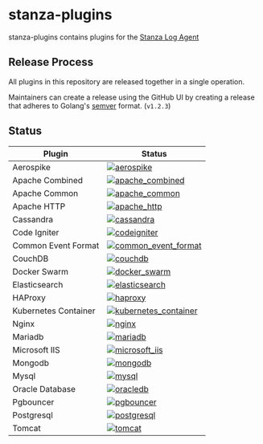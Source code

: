 # stanza-plugins

stanza-plugins contains plugins for the [Stanza Log Agent](https://github.com/observIQ/stanza)

## Release Process

All plugins in this repository are released together in a single operation.

Maintainers can create a release using the GitHub UI by creating a release that adheres to Golang's [semver](https://godoc.org/github.com/rogpeppe/go-internal/semver) format. (`v1.2.3`)

## Status

| Plugin               | Status                                                                                                                                                                                                   |
| -------------------- | -------------------------------------------------------------------------------------------------------------------------------------------------------------------------------------------------------- |
| Aerospike            | [![aerospike](https://github.com/observIQ/stanza-plugins/actions/workflows/plugin_aerospike.yml/badge.svg)](https://github.com/observIQ/stanza-plugins/actions/workflows/plugin_aerospike.yml)           |
| Apache Combined      | [![apache_combined](https://github.com/observIQ/stanza-plugins/actions/workflows/plugin_apache_combined.yml/badge.svg)](https://github.com/observIQ/stanza-plugins/actions/workflows/plugin_apache_combined.yml) |
| Apache Common        | [![apache_common](https://github.com/observIQ/stanza-plugins/actions/workflows/plugin_apache_common.yml/badge.svg)](https://github.com/observIQ/stanza-plugins/actions/workflows/plugin_apache_common.yml) |
| Apache HTTP          | [![apache_http](https://github.com/observIQ/stanza-plugins/actions/workflows/plugin_apache_http.yml/badge.svg)](https://github.com/observIQ/stanza-plugins/actions/workflows/plugin_apache_http.yml) |
| Cassandra            | [![cassandra](https://github.com/observIQ/stanza-plugins/actions/workflows/plugin_cassandra.yaml/badge.svg)](https://github.com/observIQ/stanza-plugins/actions/workflows/plugin_cassandra.yaml) |
| Code Igniter         | [![codeigniter](https://github.com/observIQ/stanza-plugins/actions/workflows/plugin_codeigniter.yml/badge.svg)](https://github.com/observIQ/stanza-plugins/actions/workflows/plugin_codeigniter.yml) |
| Common Event Format  | [![common_event_format](https://github.com/observIQ/stanza-plugins/actions/workflows/plugin_common_event_format.yml/badge.svg)](https://github.com/observIQ/stanza-plugins/actions/workflows/plugin_common_event_format.yml) |
| CouchDB              | [![couchdb](https://github.com/observIQ/stanza-plugins/actions/workflows/plugin_couchdb.yml/badge.svg)](https://github.com/observIQ/stanza-plugins/actions/workflows/plugin_couchdb.yml) |
| Docker Swarm         | [![docker_swarm](https://github.com/observIQ/stanza-plugins/actions/workflows/plugin_docker_swarm.yml/badge.svg)](https://github.com/observIQ/stanza-plugins/actions/workflows/plugin_docker_swarm.yml) |
| Elasticsearch        | [![elasticsearch](https://github.com/observIQ/stanza-plugins/actions/workflows/plugin_elasticsearch.yaml/badge.svg)](https://github.com/observIQ/stanza-plugins/actions/workflows/plugin_elasticsearch.yaml) |
| HAProxy              | [![haproxy](https://github.com/observIQ/stanza-plugins/actions/workflows/plugin_haproxy.yml/badge.svg)](https://github.com/observIQ/stanza-plugins/actions/workflows/plugin_haproxy.yml) |
| Kubernetes Container | [![kubernetes_container](https://github.com/observIQ/stanza-plugins/actions/workflows/plugin_kubernetes_container.yml/badge.svg)](https://github.com/observIQ/stanza-plugins/actions/workflows/plugin_kubernetes_container.yml) |
| Nginx                | [![nginx](https://github.com/observIQ/stanza-plugins/actions/workflows/plugin_nginx.yml/badge.svg)](https://github.com/observIQ/stanza-plugins/actions/workflows/plugin_nginx.yml) |
| Mariadb              | [![mariadb](https://github.com/observIQ/stanza-plugins/actions/workflows/plugin_mariadb.yml/badge.svg)](https://github.com/observIQ/stanza-plugins/actions/workflows/plugin_mariadb.yml) |
| Microsoft IIS        | [![microsoft_iis](https://github.com/observIQ/stanza-plugins/actions/workflows/plugin_microsoft_iis.yml/badge.svg)](https://github.com/observIQ/stanza-plugins/actions/workflows/plugin_microsoft_iis.yml) |
| Mongodb              | [![mongodb](https://github.com/observIQ/stanza-plugins/actions/workflows/plugin_mongodb.yaml/badge.svg)](https://github.com/observIQ/stanza-plugins/actions/workflows/plugin_mongodb.yaml) |
| Mysql                | [![mysql](https://github.com/observIQ/stanza-plugins/actions/workflows/plugin_mysql.yml/badge.svg)](https://github.com/observIQ/stanza-plugins/actions/workflows/plugin_mysql.yml) |
| Oracle Database      | [![oracledb](https://github.com/observIQ/stanza-plugins/actions/workflows/plugin_oracledb.yml/badge.svg)](https://github.com/observIQ/stanza-plugins/actions/workflows/plugin_oracledb.yml) |
| Pgbouncer            | [![pgbouncer](https://github.com/observIQ/stanza-plugins/actions/workflows/plugin_pgbouncer.yaml/badge.svg)](https://github.com/observIQ/stanza-plugins/actions/workflows/plugin_pgbouncer.yaml) |
| Postgresql           | [![postgresql](https://github.com/observIQ/stanza-plugins/actions/workflows/plugin_postgresql.yaml/badge.svg)](https://github.com/observIQ/stanza-plugins/actions/workflows/plugin_postgresql.yaml) |
| Tomcat               | [![tomcat](https://github.com/observIQ/stanza-plugins/actions/workflows/plugin_tomcat.yml/badge.svg)](https://github.com/observIQ/stanza-plugins/actions/workflows/plugin_tomcat.yml) |

